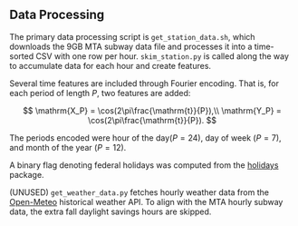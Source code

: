 ## Data Processing
The primary data processing script is `get_station_data.sh`, which downloads the 9GB MTA subway data file and processes it into a time-sorted CSV with one row per hour. `skim_station.py` is called along the way to accumulate data for each hour and create features. 

Several time features are included through Fourier encoding. That is, for each period of length $P$, two features are added:

$$
\mathrm{X_P} = \cos(2\pi\frac{\mathrm{t}}{P}),\\
\mathrm{Y_P} = \cos(2\pi\frac{\mathrm{t}}{P}).
$$

The periods encoded were hour of the day($P=24$), day of week ($P=7$), and month of the year ($P=12$).

A binary flag denoting federal holidays was computed from the [holidays](https://pypi.org/project/holidays/) package.

(UNUSED) `get_weather_data.py` fetches hourly weather data from the [Open-Meteo](https://open-meteo.com/en/docs) historical weather API. To align with the MTA hourly subway data, the extra fall daylight savings hours are skipped.

